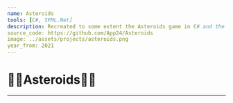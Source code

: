 ```yaml
---
name: Asteroids
tools: [C#, SFML.Net]
description: Recreated to some extent the Asteroids game in C# and the SFML.Net graphics library.
source_code: https://github.com/App24/Asteroids
image: ../assets/projects/asteroids.png
year_from: 2021
---
```


# 🧑‍🚀Asteroids🧑‍🚀

---